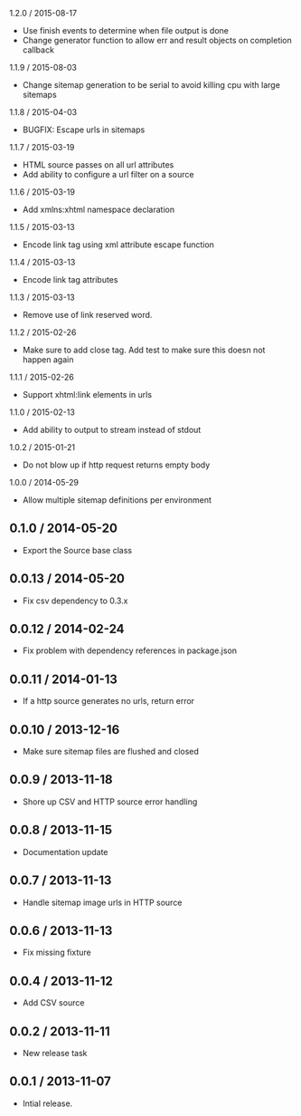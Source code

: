 1.2.0 / 2015-08-17
* Use finish events to determine when file output is done
* Change generator function to allow err and result objects on completion callback

1.1.9 / 2015-08-03
* Change sitemap generation to be serial to avoid killing cpu with large sitemaps

1.1.8 / 2015-04-03
* BUGFIX: Escape urls in sitemaps

1.1.7 / 2015-03-19
* HTML source passes on all url attributes
* Add ability to configure a url filter on a source

1.1.6 / 2015-03-19
* Add xmlns:xhtml namespace declaration

1.1.5 / 2015-03-13
* Encode link tag using xml attribute escape function

1.1.4 / 2015-03-13
* Encode link tag attributes

1.1.3 / 2015-03-13
* Remove use of link reserved word.

1.1.2 / 2015-02-26
* Make sure to add </url> close tag. Add test to make sure
  this doesn not happen again

1.1.1 / 2015-02-26
* Support xhtml:link elements in urls

1.1.0 / 2015-02-13
* Add ability to output to stream instead of stdout

1.0.2 / 2015-01-21
* Do not blow up if http request returns empty body

1.0.0 / 2014-05-29
* Allow multiple sitemap definitions per environment

0.1.0 / 2014-05-20
------------------
* Export the Source base class

0.0.13 / 2014-05-20
------------------
* Fix csv dependency to 0.3.x

0.0.12 / 2014-02-24
------------------
* Fix problem with dependency references in package.json

0.0.11 / 2014-01-13
------------------
* If a http source generates no urls, return error

0.0.10 / 2013-12-16
------------------
* Make sure sitemap files are flushed and closed

0.0.9 / 2013-11-18
------------------
* Shore up CSV and HTTP source error handling

0.0.8 / 2013-11-15
------------------
* Documentation update

0.0.7 / 2013-11-13
------------------
* Handle sitemap image urls in HTTP source

0.0.6 / 2013-11-13
------------------
* Fix missing fixture

0.0.4 / 2013-11-12
------------------
* Add CSV source

0.0.2 / 2013-11-11
------------------
* New release task

0.0.1 / 2013-11-07
------------------
* Intial release.
